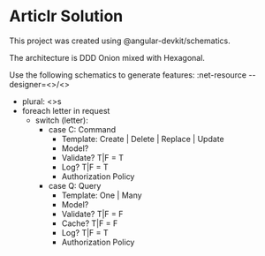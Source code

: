 # Articlr Solution

This project was created using @angular-devkit/schematics.

The architecture is DDD Onion mixed with Hexagonal.

Use the following schematics to generate features:
:net-resource --designer=<<request>>/<<resource>>
* plural: <<resource>>s
* foreach letter in request
    * switch (letter):
        * case C: Command
            * Template: Create | Delete | Replace | Update
            * Model?
            * Validate? T|F = T
            * Log? T|F = T
            * Authorization Policy
        * case Q: Query
            * Template: One | Many
            * Model?
            * Validate? T|F = F
            * Cache? T|F = F
            * Log? T|F = T
            * Authorization Policy
